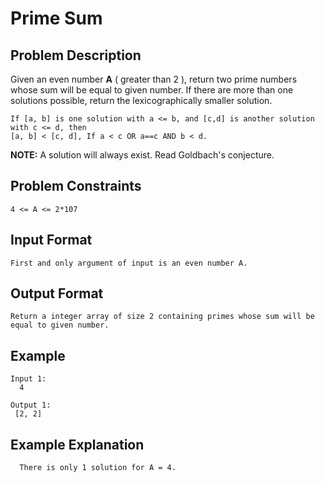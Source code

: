 # Prime Sum

## Problem Description
Given an even number **A** ( greater than 2 ), return two prime numbers whose sum will be equal to given number.   If there are more than one solutions possible, return the lexicographically smaller solution.

```
If [a, b] is one solution with a <= b, and [c,d] is another solution with c <= d, then 
[a, b] < [c, d], If a < c OR a==c AND b < d. 
```
**NOTE:** A solution will always exist. Read Goldbach's conjecture. 

## Problem Constraints
```
4 <= A <= 2*107
```

## Input Format
```
First and only argument of input is an even number A.
```

## Output Format
```
Return a integer array of size 2 containing primes whose sum will be equal to given number.
```
## Example
```
Input 1:
  4

Output 1:
 [2, 2]
```

## Example Explanation
```
  There is only 1 solution for A = 4.
```
